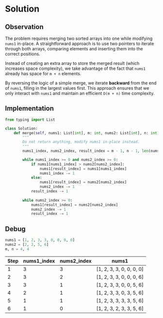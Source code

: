 # Solution

## Observation
The problem requires merging two sorted arrays into one while modifying `nums1` in-place. A straightforward approach is to use two pointers to iterate through both arrays, comparing elements and inserting them into the correct positions.

Instead of creating an extra array to store the merged result (which increases space complexity), we take advantage of the fact that `nums1` already has space for `m + n` elements. 

By reversing the logic of a simple merge, we iterate **backward** from the end of `nums1`, filling in the largest values first. This approach ensures that we only interact with `nums1` and maintain an efficient `O(m + n)` time complexity.

## Implementation

```python
from typing import List

class Solution:
    def merge(self, nums1: List[int], m: int, nums2: List[int], n: int) -> None:
        """
        Do not return anything, modify nums1 in-place instead.
        """
        nums1_index, nums2_index, result_index = m - 1, n - 1, len(nums1) - 1

        while nums1_index >= 0 and nums2_index >= 0:
            if nums1[nums1_index] > nums2[nums2_index]:
                nums1[result_index] = nums1[nums1_index]
                nums1_index -= 1
            else:
                nums1[result_index] = nums2[nums2_index]
                nums2_index -= 1
            result_index -= 1
        
        while nums2_index >= 0:
            nums1[result_index] = nums2[nums2_index]
            nums2_index -= 1
            result_index -= 1
```

## Debug
```python
nums1 = [1, 2, 3, 3, 0, 0, 0, 0]
nums2 = [2, 2, 5, 6]
m, n = 4, 4
```

| Step | nums1_index | nums2_index | nums1                           |
|------|-------------|-------------|----------------------------------|
| 1    | 3           | 3           | [1, 2, 3, 3, 0, 0, 0, 0] |
| 2    | 3           | 2           | [1, 2, 3, 3, 0, 0, 0, 6] |
| 3    | 3           | 1           | [1, 2, 3, 3, 0, 0, 5, 6] |
| 4    | 2           | 1           | [1, 2, 3, 3, 0, 3, 5, 6] |
| 5    | 1           | 1           | [1, 2, 3, 3, 3, 3, 5, 6] |
| 6    | 1           | 0           | [1, 2, 3, 2, 3, 3, 5, 6] |
